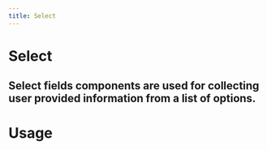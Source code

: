 ```yaml
---
title: Select
---
```


# Select

## Select fields components are used for collecting user provided information from a list of options.

# Usage

<usage name="select"></usage>
